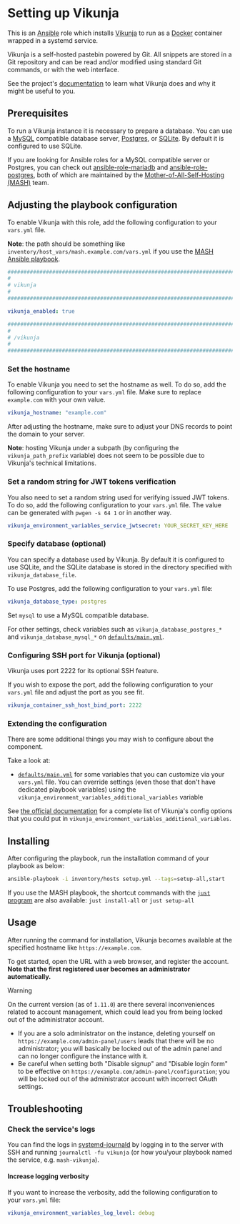 <!--
SPDX-FileCopyrightText: 2020 - 2024 MDAD project contributors
SPDX-FileCopyrightText: 2020 - 2024 Slavi Pantaleev
SPDX-FileCopyrightText: 2020 Aaron Raimist
SPDX-FileCopyrightText: 2020 Chris van Dijk
SPDX-FileCopyrightText: 2020 Dominik Zajac
SPDX-FileCopyrightText: 2020 Mickaël Cornière
SPDX-FileCopyrightText: 2022 François Darveau
SPDX-FileCopyrightText: 2022 Julian Foad
SPDX-FileCopyrightText: 2022 Warren Bailey
SPDX-FileCopyrightText: 2023 Antonis Christofides
SPDX-FileCopyrightText: 2023 Felix Stupp
SPDX-FileCopyrightText: 2023 Julian-Samuel Gebühr
SPDX-FileCopyrightText: 2023 Pierre 'McFly' Marty
SPDX-FileCopyrightText: 2024 Thomas Miceli
SPDX-FileCopyrightText: 2024 - 2025 Suguru Hirahara

SPDX-License-Identifier: AGPL-3.0-or-later
-->

# Setting up Vikunja

This is an [Ansible](https://www.ansible.com/) role which installs [Vikunja](https://vikunja.io/) to run as a [Docker](https://www.docker.com/) container wrapped in a systemd service.

Vikunja is a self-hosted pastebin powered by Git. All snippets are stored in a Git repository and can be read and/or modified using standard Git commands, or with the web interface.

See the project's [documentation](https://vikunja.io/docs/) to learn what Vikunja does and why it might be useful to you.

## Prerequisites

To run a Vikunja instance it is necessary to prepare a database. You can use a [MySQL](https://www.mysql.com/) compatible database server, [Postgres](https://www.postgresql.org/), or [SQLite](https://www.sqlite.org/). By default it is configured to use SQLite.

If you are looking for Ansible roles for a MySQL compatible server or Postgres, you can check out [ansible-role-mariadb](https://github.com/mother-of-all-self-hosting/ansible-role-mariadb) and [ansible-role-postgres](https://github.com/mother-of-all-self-hosting/ansible-role-postgres), both of which are maintained by the [Mother-of-All-Self-Hosting (MASH)](https://github.com/mother-of-all-self-hosting) team.

## Adjusting the playbook configuration

To enable Vikunja with this role, add the following configuration to your `vars.yml` file.

**Note**: the path should be something like `inventory/host_vars/mash.example.com/vars.yml` if you use the [MASH Ansible playbook](https://github.com/mother-of-all-self-hosting/mash-playbook).

```yaml
########################################################################
#                                                                      #
# vikunja                                                              #
#                                                                      #
########################################################################

vikunja_enabled: true

########################################################################
#                                                                      #
# /vikunja                                                             #
#                                                                      #
########################################################################
```

### Set the hostname

To enable Vikunja you need to set the hostname as well. To do so, add the following configuration to your `vars.yml` file. Make sure to replace `example.com` with your own value.

```yaml
vikunja_hostname: "example.com"
```

After adjusting the hostname, make sure to adjust your DNS records to point the domain to your server.

**Note**: hosting Vikunja under a subpath (by configuring the `vikunja_path_prefix` variable) does not seem to be possible due to Vikunja's technical limitations.

### Set a random string for JWT tokens verification

You also need to set a random string used for verifying issued JWT tokens. To do so, add the following configuration to your `vars.yml` file. The value can be generated with `pwgen -s 64 1` or in another way.

```yaml
vikunja_environment_variables_service_jwtsecret: YOUR_SECRET_KEY_HERE
```

### Specify database (optional)

You can specify a database used by Vikunja. By default it is configured to use SQLite, and the SQLite database is stored in the directory specified with `vikunja_database_file`.

To use Postgres, add the following configuration to your `vars.yml` file:

```yaml
vikunja_database_type: postgres
```

Set `mysql` to use a MySQL compatible database.

For other settings, check variables such as `vikunja_database_postgres_*` and `vikunja_database_mysql_*` on [`defaults/main.yml`](../defaults/main.yml).

### Configuring SSH port for Vikunja (optional)

Vikunja uses port 2222 for its optional SSH feature.

If you wish to expose the port, add the following configuration to your `vars.yml` file and adjust the port as you see fit.

```yaml
vikunja_container_ssh_host_bind_port: 2222
```

### Extending the configuration

There are some additional things you may wish to configure about the component.

Take a look at:

- [`defaults/main.yml`](../defaults/main.yml) for some variables that you can customize via your `vars.yml` file. You can override settings (even those that don't have dedicated playbook variables) using the `vikunja_environment_variables_additional_variables` variable

See [the official documentation](https://vikunja.io/docs/config-options/) for a complete list of Vikunja's config options that you could put in `vikunja_environment_variables_additional_variables`.

## Installing

After configuring the playbook, run the installation command of your playbook as below:

```sh
ansible-playbook -i inventory/hosts setup.yml --tags=setup-all,start
```

If you use the MASH playbook, the shortcut commands with the [`just` program](https://github.com/mother-of-all-self-hosting/mash-playbook/blob/main/docs/just.md) are also available: `just install-all` or `just setup-all`

## Usage

After running the command for installation, Vikunja becomes available at the specified hostname like `https://example.com`.

To get started, open the URL with a web browser, and register the account. **Note that the first registered user becomes an administrator automatically.**

>[!WARNING]
> On the current version (as of `1.11.0`) are there several inconveniences related to account management, which could lead you from being locked out of the administrator account.
>
> - If you are a solo administrator on the instance, deleting yourself on `https://example.com/admin-panel/users` leads that there will be no administrator; you will basically be locked out of the admin panel and can no longer configure the instance with it.
> - Be careful when setting both "Disable signup" and "Disable login form" to be effective on `https://example.com/admin-panel/configuration`; you will be locked out of the administrator account with incorrect OAuth settings.

## Troubleshooting

### Check the service's logs

You can find the logs in [systemd-journald](https://www.freedesktop.org/software/systemd/man/systemd-journald.service.html) by logging in to the server with SSH and running `journalctl -fu vikunja` (or how you/your playbook named the service, e.g. `mash-vikunja`).

#### Increase logging verbosity

If you want to increase the verbosity, add the following configuration to your `vars.yml` file:

```yaml
vikunja_environment_variables_log_level: debug
```
